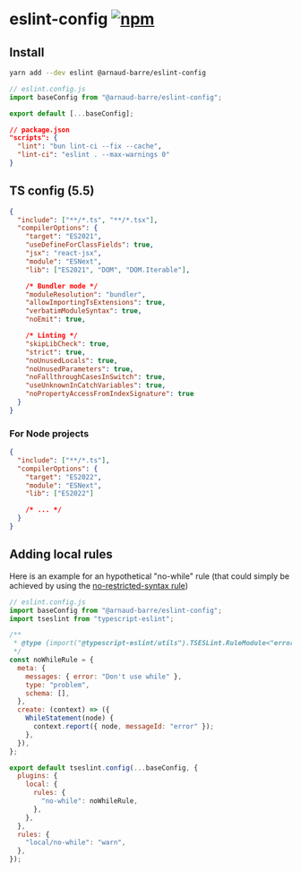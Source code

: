 # eslint-config [![npm](https://img.shields.io/npm/v/@arnaud-barre/eslint-config)](https://www.npmjs.com/package/@arnaud-barre/eslint-config)

## Install

```sh
yarn add --dev eslint @arnaud-barre/eslint-config
```

```js
// eslint.config.js
import baseConfig from "@arnaud-barre/eslint-config";

export default [...baseConfig];
```

```json
// package.json
"scripts": {
  "lint": "bun lint-ci --fix --cache",
  "lint-ci": "eslint . --max-warnings 0"
}
```

## TS config (5.5)

```json
{
  "include": ["**/*.ts", "**/*.tsx"],
  "compilerOptions": {
    "target": "ES2021",
    "useDefineForClassFields": true,
    "jsx": "react-jsx",
    "module": "ESNext",
    "lib": ["ES2021", "DOM", "DOM.Iterable"],

    /* Bundler mode */
    "moduleResolution": "bundler",
    "allowImportingTsExtensions": true,
    "verbatimModuleSyntax": true,
    "noEmit": true,

    /* Linting */
    "skipLibCheck": true,
    "strict": true,
    "noUnusedLocals": true,
    "noUnusedParameters": true,
    "noFallthroughCasesInSwitch": true,
    "useUnknownInCatchVariables": true,
    "noPropertyAccessFromIndexSignature": true
  }
}
```

### For Node projects

```json
{
  "include": ["**/*.ts"],
  "compilerOptions": {
    "target": "ES2022",
    "module": "ESNext",
    "lib": ["ES2022"]

    /* ... */
  }
}
```

## Adding local rules

Here is an example for an hypothetical "no-while" rule (that could simply be achieved by using the [no-restricted-syntax rule](https://eslint.org/docs/latest/rules/no-restricted-syntax))

```js
// eslint.config.js
import baseConfig from "@arnaud-barre/eslint-config";
import tseslint from "typescript-eslint";

/**
 * @type {import("@typescript-eslint/utils").TSESLint.RuleModule<"error">}
 */
const noWhileRule = {
  meta: {
    messages: { error: "Don't use while" },
    type: "problem",
    schema: [],
  },
  create: (context) => ({
    WhileStatement(node) {
      context.report({ node, messageId: "error" });
    },
  }),
};

export default tseslint.config(...baseConfig, {
  plugins: {
    local: {
      rules: {
        "no-while": noWhileRule,
      },
    },
  },
  rules: {
    "local/no-while": "warn",
  },
});
```
